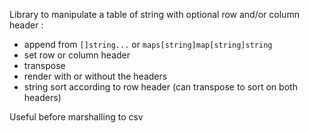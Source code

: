 Library to manipulate a table of string with optional row and/or column header :

- append from `[]string...` or `maps[string]map[string]string`
- set row or column header 
- transpose 
- render with or without the headers
- string sort according to row header (can transpose to sort on both headers)

Useful before marshalling to csv
